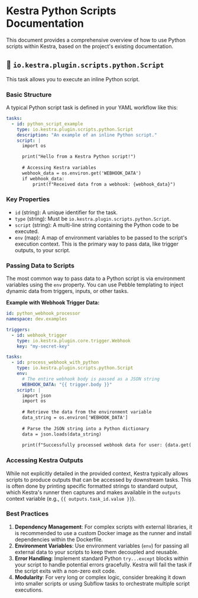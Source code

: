 # Kestra Python Scripts Documentation

This document provides a comprehensive overview of how to use Python scripts within Kestra, based on the project's existing documentation.

## 🐍 `io.kestra.plugin.scripts.python.Script`

This task allows you to execute an inline Python script.

### Basic Structure

A typical Python script task is defined in your YAML workflow like this:

```yaml
tasks:
  - id: python_script_example
    type: io.kestra.plugin.scripts.python.Script
    description: "An example of an inline Python script."
    script: |
      import os

      print("Hello from a Kestra Python script!")
      
      # Accessing Kestra variables
      webhook_data = os.environ.get('WEBHOOK_DATA')
      if webhook_data:
          print(f"Received data from a webhook: {webhook_data}")

```

### Key Properties

*   `id` (string): A unique identifier for the task.
*   `type` (string): Must be `io.kestra.plugin.scripts.python.Script`.
*   `script` (string): A multi-line string containing the Python code to be executed.
*   `env` (map): A map of environment variables to be passed to the script's execution context. This is the primary way to pass data, like trigger outputs, to your script.

### Passing Data to Scripts

The most common way to pass data to a Python script is via environment variables using the `env` property. You can use Pebble templating to inject dynamic data from triggers, inputs, or other tasks.

**Example with Webhook Trigger Data:**

```yaml
id: python_webhook_processor
namespace: dev.examples

triggers:
  - id: webhook_trigger
    type: io.kestra.plugin.core.trigger.Webhook
    key: "my-secret-key"

tasks:
  - id: process_webhook_with_python
    type: io.kestra.plugin.scripts.python.Script
    env:
      # The entire webhook body is passed as a JSON string
      WEBHOOK_DATA: "{{ trigger.body }}" 
    script: |
      import json
      import os
      
      # Retrieve the data from the environment variable
      data_string = os.environ['WEBHOOK_DATA']
      
      # Parse the JSON string into a Python dictionary
      data = json.loads(data_string)
      
      print(f"Successfully processed webhook data for user: {data.get('user_id')}")

```

### Accessing Kestra Outputs

While not explicitly detailed in the provided context, Kestra typically allows scripts to produce outputs that can be accessed by downstream tasks. This is often done by printing specific formatted strings to standard output, which Kestra's runner then captures and makes available in the `outputs` context variable (e.g., `{{ outputs.task_id.value }}`).

### Best Practices

1.  **Dependency Management**: For complex scripts with external libraries, it is recommended to use a custom Docker image as the runner and install dependencies within the Dockerfile.
2.  **Environment Variables**: Use environment variables (`env`) for passing all external data to your scripts to keep them decoupled and reusable.
3.  **Error Handling**: Implement standard Python `try...except` blocks within your script to handle potential errors gracefully. Kestra will fail the task if the script exits with a non-zero exit code.
4.  **Modularity**: For very long or complex logic, consider breaking it down into smaller scripts or using Subflow tasks to orchestrate multiple script executions. 